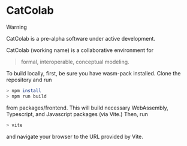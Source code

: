 # CatColab

> [!WARNING]
> CatColab is a pre-alpha software under active development.

CatColab (working name) is a collaborative environment for

> formal, interoperable, conceptual modeling.

To build locally, first, be sure you have wasm-pack installed. Clone the repository and run

```bash
> npm install
> npm run build
```

from packages/frontend. This will build necessary WebAssembly, Typescript, and Javascript packages (via Vite.) Then, run 

```bash
> vite
```

and navigate your browser to the URL provided by Vite.
